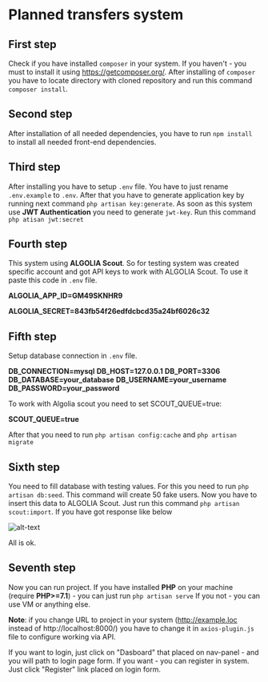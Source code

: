 # Planned transfers system

## First step

Check if you have installed `composer` in your system. If you haven't - you must to install it using https://getcomposer.org/.
After installing of `composer` you have to locate directory with cloned repository and run this command `composer install`.

## Second step

After installation of all needed dependencies, you have to run `npm install` to install all needed front-end dependencies.

## Third step

After installing you have to setup `.env` file. You have to just rename `.env.example` to `.env`.
After that you have to generate application key by running next command `php artisan key:generate`.
As soon as this system use **JWT Authentication** you need to generate `jwt-key`.
Run this command `php atisan jwt:secret`

## Fourth step

This system using **ALGOLIA Scout**. So for testing system was created specific account and got API keys to work with ALGOLIA Scout.
To use it paste this code in `.env` file.

  **ALGOLIA_APP_ID=GM49SKNHR9**
  
  **ALGOLIA_SECRET=843fb54f26edfdcbcd35a24bf6026c32**
  
## Fifth step

Setup database connection in `.env` file.

**DB_CONNECTION=mysql**
**DB_HOST=127.0.0.1**
**DB_PORT=3306**
**DB_DATABASE=your_database**
**DB_USERNAME=your_username**
**DB_PASSWORD=your_password**

To work with Algolia scout you need to set SCOUT_QUEUE=true:

**SCOUT_QUEUE=true**

After that you need to run `php artisan config:cache` and `php artisan migrate`

## Sixth step

You need to fill database with testing values. For this you need to run `php artisan db:seed`. This command will create 50 fake users.
Now you have to insert this data to ALGOLIA Scout.
Just run this command `php artisan scout:import`. If you have got response like below

![alt-text](http://i66.tinypic.com/anzqrq.png "Successfully imported to Algolia")

All is ok.

## Seventh step

Now you can run project. If you have installed **PHP** on your machine (require **PHP>=7.1**) - you can just run `php artisan serve`
If you not - you can use VM or anything else.

**Note**: if you change URL to project in your system (http://example.loc instead of http://localhost:8000/) you have to change it in
 `axios-plugin.js` file to configure working via API.
 
If you want to login, just click on "Dasboard" that placed on nav-panel - and you will path to login page form. If you want - you can register in system.
Just click "Register" link placed on login form.

 
